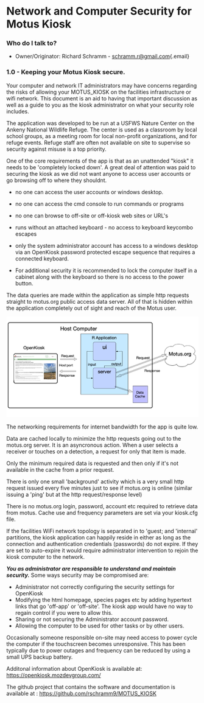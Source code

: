 # Network and Computer Security for Motus Kiosk

### Who do I talk to?

-   Owner/Originator: Richard Schramm - [schramm.r@gmail.com](mailto:schramm.r@gmail.com){.email}

### 1.0 - Keeping your Motus Kiosk secure.

Your computer and network IT administrators may have concerns regarding the risks of allowing your MOTUS_KIOSK on the facilities infrastructure or wifi network. This document is an aid to having that important discussion as well as a guide to you as the kiosk administrator on what your security role includes.

The application was developed to be run at a USFWS Nature Center on the Ankeny National Wildlife Refuge. The center is used as a classroom by local school groups, as a meeting room for local non-profit organizations, and for refuge events.
Refuge staff are often not available on site to supervise so security against misuse is a top priority.

One of the core requirements of the app is that as an unattended "kiosk" it needs to be 'completely locked down'.
A great deal of attention was paid to securing the kiosk as we did not want anyone to access user
accounts or go browsing off to where they shouldnt. 
- no one can access the user accounts or windows desktop.

- no one can access the cmd console to run commands or programs

- no one can browse to off-site or off-kiosk web sites or URL's

- runs without an attached keyboard - no access to keyboard keycombo escapes 

- only the system administrator account has access to a windows desktop via
  an OpenKiosk password protected escape sequence that requires a connected
  keyboard.

- For additional security it is recommended to lock the computer itself in a cabinet along with
  the keyboard so there is no access to the power button. 

The data queries are made within the application as simple http requests straight to motus.org public access data server.  All of that is hidden within the application completely out of sight and reach of the Motus user.

![KioskArchitectureRev2](./md_images/BUILDING_KioskArchitectureRev2.png)

The networking requirements for internet bandwidth for the app is quite low. 

Data are cached locally to minimize the http requests going out to the motus.org server.
It is an asyncronous action. When a user selects a receiver or touches on a detection, a request for only that item is made. 

Only the minimum required data is requested and then only if it's not available in the cache from a prior request.

There is only one small 'background' activity which is a very small http request issued every five minutes just to see if motus.org is online (similar issuing a 'ping' but at the http request/response level)

There is no motus.org login, password, account etc required to retrieve data from motus.
Cache use and frequency parameters are set via your kiosk.cfg file.

If the facilities WiFi network topology is separated in to 'guest; and 'internal' partitions, the kiosk application can happily reside in either as long as the connection and authentication credentials (passwords) do not expire. If they are set to auto-expire it would require administrator intervention to rejoin the kiosk computer to the network.

***You as administrator are responsible to understand and maintain security.***
Some ways security may be compromised are:

- Administrator not correctly configuring the security settings for OpenKiosk
- Modifying the html homepage, species pages etc by adding hypertext links that go 'off-app' or 'off-site'. The kiosk app would have no way to regain control if you were to allow this.
-  Sharing or not securing the Administrator account password.
-  Allowing the computer to be used for other tasks or by other users.

Occasionally someone responsible on-site may need access to power cycle the
computer if the touchscreen becomes unresponsive. This has been typically due to power
outages and frequency can be reduced by using a small UPS backup battery.

Additonal information about OpenKiosk is available at: https://openkiosk.mozdevgroup.com/

The github project that contains the software and documentation is available at :
https://github.com/rschramm9/MOTUS_KIOSK
